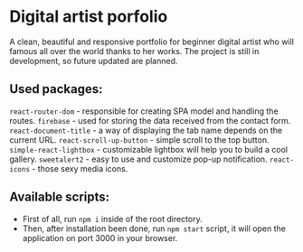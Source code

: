 # Digital artist porfolio

A clean, beautiful and responsive portfolio for beginner digital artist who will famous all over the world thanks to her works.
The project is still in development, so future updated are planned.

## Used packages: 

`react-router-dom` - responsible for creating SPA model and handling the routes.
`firebase` - used for storing the data received from the contact form.
`react-document-title` - a way of displaying the tab name depends on the current URL.
`react-scroll-up-button` - simple scroll to the top button.
`simple-react-lightbox` - customizable lightbox will help you to build a cool gallery.
`sweetalert2` - easy to use and customize pop-up notification.
`react-icons` - those sexy media icons.

## Available scripts:

- First of all, run `npm i` inside of the root directory.
- Then, after installation been done, run `npm start` script, it will open the application on port 3000 in your browser.
